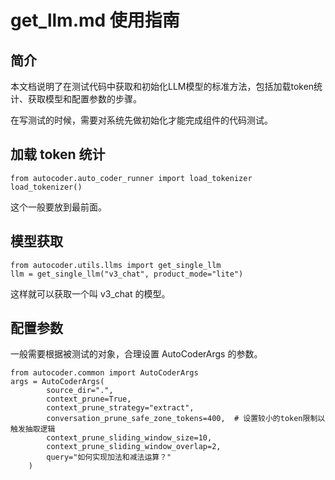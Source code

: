 
# get_llm.md 使用指南
## 简介
本文档说明了在测试代码中获取和初始化LLM模型的标准方法，包括加载token统计、获取模型和配置参数的步骤。

在写测试的时候，需要对系统先做初始化才能完成组件的代码测试。

## 加载 token 统计

```
from autocoder.auto_coder_runner import load_tokenizer
load_tokenizer()
```

这个一般要放到最前面。

## 模型获取

```
from autocoder.utils.llms import get_single_llm
llm = get_single_llm("v3_chat", product_mode="lite")
```

这样就可以获取一个叫 v3_chat 的模型。

## 配置参数

一般需要根据被测试的对象，合理设置 AutoCoderArgs 的参数。


```
from autocoder.common import AutoCoderArgs
args = AutoCoderArgs(
        source_dir=".",
        context_prune=True,
        context_prune_strategy="extract",
        conversation_prune_safe_zone_tokens=400,  # 设置较小的token限制以触发抽取逻辑
        context_prune_sliding_window_size=10,
        context_prune_sliding_window_overlap=2,
        query="如何实现加法和减法运算？"
    )
```
